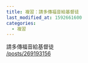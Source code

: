 ```yaml
---
title: 複習：請多傳福音給基督徒
last_modified_at: 1592661600
categories:
  - 複習
---
```


<p>請多傳福音給基督徒<br>
<a href="/posts/269193156" target="_blank">/posts/269193156</a></p>

<p>&nbsp;</p>


